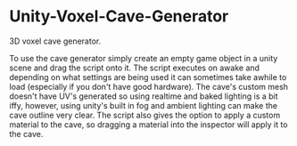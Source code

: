 # Unity-Voxel-Cave-Generator
3D voxel cave generator.

To use the cave generator simply create an empty game object in a unity scene and drag the script onto it. The script executes on awake and depending on what settings are being used it can sometimes take awhile to load (especially if you don't have good hardware). The cave's custom mesh doesn't have UV's generated so using realtime and baked lighting is a bit iffy, however, using unity's built in fog and ambient lighting can make the cave outline very clear. The script also gives the option to apply a custom material to the cave, so dragging a material into the inspector will apply it to the cave.
